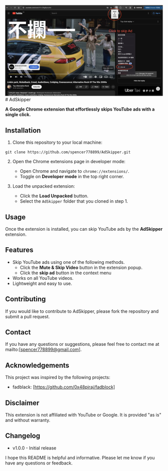 <img src='/Schematic.png' />
# AdSkipper

**A Google Chrome extension that effortlessly skips YouTube ads with a single click.**

## Installation

1. Clone this repository to your local machine:

```
git clone https://github.com/spencer778899/AdSkipper.git
```

2. Open the Chrome extensions page in developer mode:

    - Open Chrome and navigate to `chrome://extensions/`.
    - Toggle on **Developer mode** in the top right corner.

3. Load the unpacked extension:

    - Click the **Load Unpacked** button.
    - Select the `AdSkipper` folder that you cloned in step 1.

## Usage

Once the extension is installed, you can skip YouTube ads by the **AdSkipper** extension.

## Features

* Skip YouTube ads using one of the following methods.
    * Click the **Mute & Skip Video** button in the extension popup.
    * Click the **skip ad** button in the context menu
* Works on all YouTube videos.
* Lightweight and easy to use.

## Contributing

If you would like to contribute to AdSkipper, please fork the repository and submit a pull request.

## Contact

If you have any questions or suggestions, please feel free to contact me at mailto:[spencer778899@gmail.com].

## Acknowledgements

This project was inspired by the following projects:

* fadblack: [https://github.com/0x48piraj/fadblock]

## Disclaimer

This extension is not affiliated with YouTube or Google. It is provided "as is" and without warranty.

## Changelog

* v1.0.0 - Initial release


I hope this README is helpful and informative. Please let me know if you have any questions or feedback.